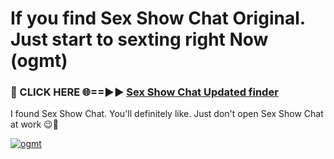 # If you find Sex Show Chat Original. Just start to sexting right Now (ogmt)

<h3>🔴 CLICK HERE 🌐==►► <a href="https://tinyurl.com/mtbk5fxa" rel="nofollow">Sex Show Chat Updated finder</a></h3>

I found Sex Show Chat. You'll definitely like. Just don't open Sex Show Chat at work 😉💬

[![ogmt](https://i.imgur.com/Q8WKrnY.jpeg)](https://tinyurl.com/mtbk5fxa)
